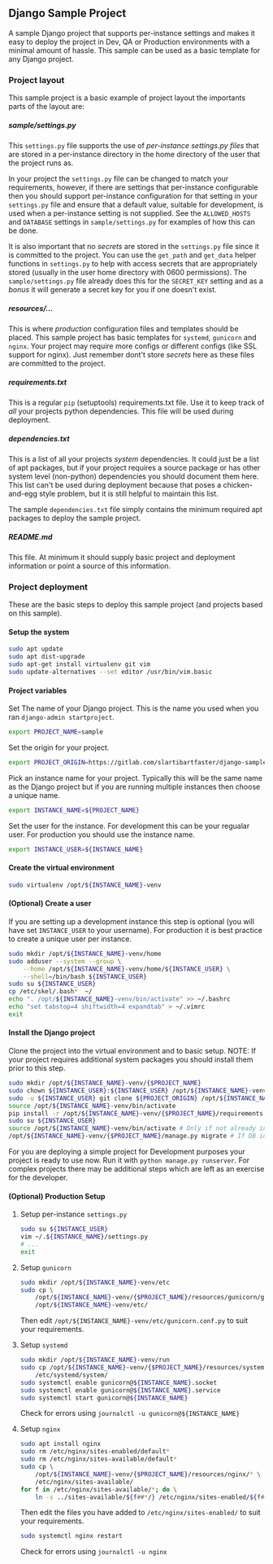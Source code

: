 ## Django Sample Project ##

A sample Django project that supports per-instance settings and makes it easy
to deploy the project in Dev, QA or Production environments with a minimal
amount of hassle. This sample can be used as a basic template for any Django
project.


### Project layout ###

This sample project is a basic example of project layout the importants parts
of the layout are:

##### sample/settings.py #####

This `settings.py` file supports the use of *per-instance settings.py files* that
are stored in a per-instance directory in the home directory of the user that
the project runs as.

In your project the `settings.py` file can be changed to match your
requirements, however, if there are settings that per-instance configurable
then you should support per-instance configuration for that setting in your
`settings.py` file and ensure that a default value, suitable for development,
is used when a per-instance setting is not supplied. See the `ALLOWED_HOSTS`
and `DATABASE` settings in `sample/settings.py` for examples of how this can be
done.

It is also important that no *secrets* are stored in the `settings.py` file
since it is committed to the project. You can use the `get_path` and `get_data`
helper functions in `settings.py` to help with access secrets that are
appropriately stored (usually in the user home directory with 0600
permissions). The `sample/settings.py` file already does this for the
`SECRET_KEY` setting and as a *bonus* it will generate a secret key for you if
one doesn't exist.

##### resources/... #####

This is where *production* configuration files and templates should be placed.
This sample project has basic templates for `systemd`, `gunicorn` and `nginx`.
Your project may require more configs or different configs (like SSL support
for nginx). Just remember dont't store *secrets* here as these files are
committed to the project.

##### requirements.txt #####

This is a regular `pip` (setuptools) requirements.txt file. Use it to keep
track of *all* your projects python dependencies. This file will be used during
deployment.

##### dependencies.txt #####

This is a list of all your projects *system* dependencies. It could just be a
list of apt packages, but if your project requires a source package or has
other system level (non-python) dependencies you should document them here.
This list can't be used during deployment because that poses a chicken-and-egg
style problem, but it is still helpful to maintain this list.

The sample `dependencies.txt` file simply contains the minimum required apt
packages to deploy the sample project.

##### README.md  #####

This file. At minimum it should supply basic project and deployment information
or point a source of this information.


### Project deployment ###

These are the basic steps to deploy this sample project (and projects based on
this sample).


#### Setup the system ####

```bash
sudo apt update
sudo apt dist-upgrade
sudo apt-get install virtualenv git vim
sudo update-alternatives --set editor /usr/bin/vim.basic
```

#### Project variables ####

Set The name of your Django project. This is the name you used when you ran
`django-admin startproject`.

```bash
export PROJECT_NAME=sample
```

Set the origin for your project.

```bash
export PROJECT_ORIGIN=https://gitlab.com/slartibartfaster/django-sample.git
```

Pick an instance name for your project. Typically this will be the same name as
the Django project but if you are running multiple instances then choose a
unique name.

```bash
export INSTANCE_NAME=${PROJECT_NAME}
```

Set the user for the instance. For development this can be your regualar
user. For production you should use the instance name.

```bash
export INSTANCE_USER=${INSTANCE_NAME}
```

#### Create the virtual environment ####

```bash
sudo virtualenv /opt/${INSTANCE_NAME}-venv
```

#### (Optional) Create a user ####

If you are setting up a development instance this step is optional (you will
have set `INSTANCE_USER` to your username). For production it is best practice to
create a unique user per instance.

```bash
sudo mkdir /opt/${INSTANCE_NAME}-venv/home
sudo adduser --system --group \
    --home /opt/${INSTANCE_NAME}-venv/home/${INSTANCE_USER} \
    --shell=/bin/bash ${INSTANCE_USER}
sudo su ${INSTANCE_USER}
cp /etc/skel/.bash*  ~/
echo ". /opt/${INSTANCE_NAME}-venv/bin/activate" >> ~/.bashrc
echo "set tabstop=4 shiftwidth=4 expandtab" > ~/.vimrc
exit
```

#### Install the Django project ####

Clone the project into the virtual environment and to basic setup. NOTE: If
your project requires additional system packages you should install them prior
to this step.

```bash
sudo mkdir /opt/${INSTANCE_NAME}-venv/{$PROJECT_NAME}
sudo chown ${INSTANCE_USER}:${INSTANCE_USER} /opt/${INSTANCE_NAME}-venv/{$PROJECT_NAME}
sudo -u ${INSTANCE_USER} git clone ${PROJECT_ORIGIN} /opt/${INSTANCE_NAME}-venv/{$PROJECT_NAME}
source /opt/${INSTANCE_NAME}-venv/bin/activate
pip install -r /opt/${INSTANCE_NAME}-venv/{$PROJECT_NAME}/requirements.txt
sudo su ${INSTANCE_USER}
source /opt/${INSTANCE_NAME}-venv/bin/activate # Only if not already in the virtual environment
/opt/${INSTANCE_NAME}-venv/{$PROJECT_NAME}/manage.py migrate # If DB initialisation required
```

For you are deploying a simple project for Development purposes your project is
ready to use now. Run it with `python manage.py runserver`. For complex
projects there may be additional steps which are left as an exercise for the
developer.


#### (Optional) Production Setup ####

1. Setup per-instance `settings.py`

    ```bash
    sudo su ${INSTANCE_USER}
    vim ~/.${INSTANCE_NAME}/settings.py
    # ...
    exit
    ```

2. Setup `gunicorn`

    ```bash
    sudo mkdir /opt/${INSTANCE_NAME}-venv/etc
    sudo cp \
        /opt/${INSTANCE_NAME}-venv/{$PROJECT_NAME}/resources/gunicorn/gunicorn.conf.py \
        /opt/${INSTANCE_NAME}-venv/etc/
    ```

    Then edit `/opt/${INSTANCE_NAME}-venv/etc/gunicorn.conf.py` to suit your requirements.

3. Setup `systemd`

    ```bash
    sudo mkdir /opt/${INSTANCE_NAME}-venv/run
    sudo cp /opt/${INSTANCE_NAME}-venv/{$PROJECT_NAME}/resources/systemd/* \
        /etc/systemd/system/
    sudo systemctl enable gunicorn@${INSTANCE_NAME}.socket
    sudo systemctl enable gunicorn@${INSTANCE_NAME}.service
    sudo systemctl start gunicorn@${INSTANCE_NAME}
    ```

    Check for errors using `journalctl -u gunicorn@${INSTANCE_NAME}`
    
4. Setup `nginx`

    ```bash
    sudo apt install nginx
    sudo rm /etc/nginx/sites-enabled/default*
    sudo rm /etc/nginx/sites-available/default*
    sudo cp \
        /opt/${INSTANCE_NAME}-venv/{$PROJECT_NAME}/resources/nginx/* \
        /etc/nginx/sites-available/
    for f in /etc/nginx/sites-available/*; do \
        ln -s ../sites-available/${f##*/} /etc/nginx/sites-enabled/${f##*/}; done
    ```

    Then edit the files you have added to `/etc/nginx/sites-enabled/` to suit your requirements.

    ```bash
    sudo systemctl nginx restart
    ```

    Check for errors using `journalctl -u nginx`
